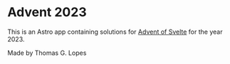 # Advent 2023

This is an Astro app containing solutions for [Advent of Svelte](https://advent.sveltesociety.dev) for the year 2023.

Made by Thomas G. Lopes
